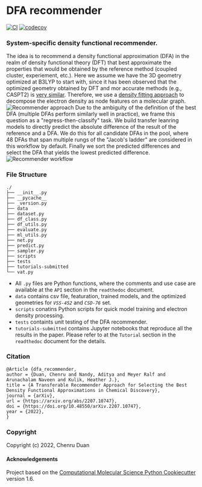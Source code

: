 DFA recommender
==============================
[//]: # (Badges)
[![CI](https://github.com/chenruduan/dfa_recommender/actions/workflows/CI.yaml/badge.svg)](https://github.com/chenruduan/dfa_recommender/actions/workflows/CI.yaml)
[![codecov](https://codecov.io/gh/chenruduan/dfa_recommender/branch/main/graphs/badge.svg?token=A1A3S0E2F9)](https://codecov.io/gh/chenruduan/dfa_recommender/branch/main)


### System-specific density functional recommender.
The idea is to recommend a density functional approximation (DFA) in the realm of density functional theory (DFT) that best approximate the properties that would be obtained by the reference method (coupled cluster, experiement, etc.). Here we assume we have the 3D geometry optimized at B3LYP to start with, since it has been observed that the optimized geometry obtained by DFT and mor accurate methods (e.g., CASPT2) is [very similar](https://pubs.rsc.org/en/content/articlelanding/2022/cp/d1cp04885f). Therefore, we use a [density fitting approach](https://www.nature.com/articles/s41467-020-20471-y) to decompose the electron density as node features on a molecular graph.
![Recommender approach](https://github.com/chenruduan/dfa_recommender/blob/main/DFARec.png)
Due to the ambiguity of the definition of the best DFA (multiple DFAs perform similarly well in practice), we frame this question as a "regress-then-classify" task. We build transfer leanring models to directly predict the absolute difference of the result of the reference and a DFA. We do this for all candidate DFAs in the pool, where 48 DFAs that span multiple rungs of the "Jacob's ladder" are considered in this workflow by default. Finally we sort the predicted differences and select the DFA that yields the lowest predicted difference.
![Recommender workflow](https://github.com/chenruduan/dfa_recommender/blob/main/DFARecWorkflow.png)

### File Structure
```
./
├── __init__.py
├── __pycache__
├── _version.py
├── data
├── dataset.py
├── df_class.py
├── df_utils.py
├── evaluate.py
├── ml_utils.py
├── net.py
├── predict.py
├── sampler.py
├── scripts
├── tests
├── tutorials-submitted
└── vat.py
```
* All `.py` files are Python functions, where the comments and use case are available at the `API` section in the `readthedoc` document.
* `data` contains csv file, featuration, trained models, and the optimized geometries for *`VSS-452`* and *`CSD-76`* set.
* `scripts` conatins Python scripts for quick model training and electron density processing.
* `tests` containts unit testing of the DFA recommender.
* `tutorials-submitted` contains Jupyter notebooks that reproduce all the results in the paper. Please refer to at the `Tutorial` section in the `readthedoc` document for the details.

### Citation
```
@Article {dfa_recommender,
author = {Duan, Chenru and Nandy, Aditya and Meyer Ralf and Arunachalam Naveen and Kulik, Heather J.},
title = {A Transferable Recommender Approach for Selecting the Best Density Functional Approximations in Chemical Discovery},
journal = {arXiv},
url = {https://arxiv.org/abs/2207.10747},
doi = {https://doi.org/10.48550/arXiv.2207.10747},
year = {2022},
}
```


### Copyright

Copyright (c) 2022, Chenru Duan


#### Acknowledgements
 
Project based on the 
[Computational Molecular Science Python Cookiecutter](https://github.com/molssi/cookiecutter-cms) version 1.6.
